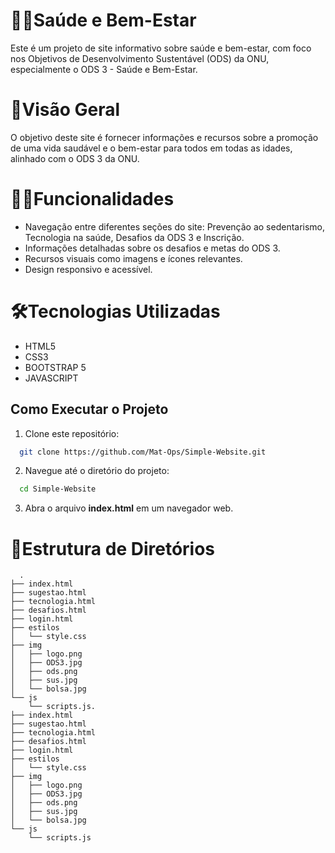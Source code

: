 
# 👨‍⚕️Saúde e Bem-Estar

Este é um projeto de site informativo sobre saúde e bem-estar, com foco nos Objetivos de Desenvolvimento Sustentável (ODS) da ONU, especialmente o ODS 3 - Saúde e Bem-Estar.

# 👀Visão Geral


O objetivo deste site é fornecer informações e recursos sobre a promoção de uma vida saudável e o bem-estar para todos em todas as idades, alinhado com o ODS 3 da ONU.

# 🕵️‍♂️Funcionalidades

- Navegação entre diferentes seções do site: Prevenção ao sedentarismo, Tecnologia na saúde, Desafios da ODS 3 e Inscrição.
- Informações detalhadas sobre os desafios e metas do ODS 3.
- Recursos visuais como imagens e ícones relevantes.
- Design responsivo e acessível.

# 🛠Tecnologias Utilizadas

- HTML5
- CSS3
- BOOTSTRAP 5
- JAVASCRIPT


## Como Executar o Projeto

1. Clone este repositório:

```bash
  git clone https://github.com/Mat-Ops/Simple-Website.git
```

2. Navegue até o diretório do projeto:

```bash
  cd Simple-Website
```

3. Abra o arquivo **index.html** em um navegador web.

# 🌲Estrutura de Diretórios

```Simple-Website
  .
├── index.html
├── sugestao.html
├── tecnologia.html
├── desafios.html
├── login.html
├── estilos
│   └── style.css
├── img
│   ├── logo.png
│   ├── ODS3.jpg
│   ├── ods.png
│   ├── sus.jpg
│   └── bolsa.jpg
└── js
    └── scripts.js.
├── index.html
├── sugestao.html
├── tecnologia.html
├── desafios.html
├── login.html
├── estilos
│   └── style.css
├── img
│   ├── logo.png
│   ├── ODS3.jpg
│   ├── ods.png
│   ├── sus.jpg
│   └── bolsa.jpg
└── js
    └── scripts.js
```



